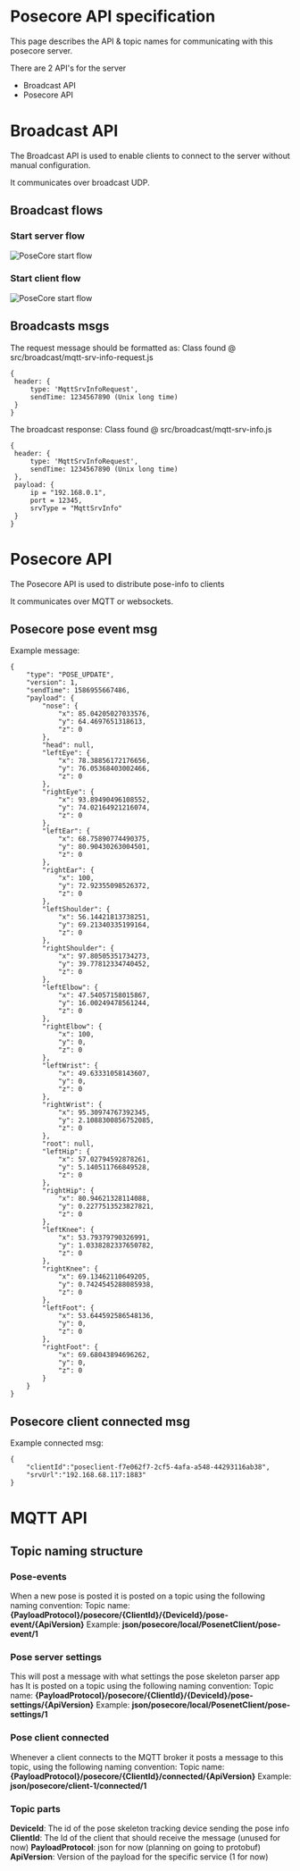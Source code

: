 # Posecore API specification
This page describes the API & topic names for communicating with this posecore server.

There are 2 API's for the server
- Broadcast API
- Posecore API

# Broadcast API
The Broadcast API is used to enable clients to connect to the server without manual configuration.

It communicates over broadcast UDP.

## Broadcast flows
### Start server flow
![PoseCore start flow](http://www.plantuml.com/plantuml/png/PL3BJWCn3BplLunwvmTwG9LM7950z0VIx5IDMEB8TdV5tvC7eWTyI69d9ZEJatbGlt-jA6ACeko3wohxDA5MY2wAmzse1mH3E_IBKc4ffXAoup2lYNKFfNHGxEr_s9iOPr7YPMLqbGoZRhyl5rgNx19uUcu37F7H_E2FEGXDQSAeZglm8Ng4CI-ug8Gb1dCehKWsOaz-W-c642FDaF9LHiJLuJSgaQmsoh1y8-GMFMryX1arseU_MN9cTBZWzVryxWgYs7anYPySn6ffcavrhJ_z0m00)

### Start client flow
![PoseCore start flow](http://www.plantuml.com/plantuml/png/PP71QiCm38RlUOgVtlS2FOn2s76miRw0wgYhcMiPIqtOsq_Lp7Qe3Y5A_l_x33weKRVRjQ29SYgPgyMdSv5jck13oQHZTrFkEv3Y_X8_ciTooesgOJT75THQX7v9Zx4tjypI6I-5atMfSDewo8qrbA70q_EWO8yFSmZIdoDIO_MS5-yXhWjENHPAf8QhVaQCYi4kxCwildIcvHjKGSdooiC_OOoZ_irxw63I4ipEsgGgOyjsWVRLAObLaUjP1kFnOBFKoibWWjVtup5wqh7nIILziKNHHTDqyATVnWy0)

## Broadcasts msgs
The request message should be formatted as:
Class found @ src/broadcast/mqtt-srv-info-request.js
```
{
 header: {
     type: 'MqttSrvInfoRequest',
     sendTime: 1234567890 (Unix long time)
 }
}
```

The broadcast response:
Class found @ src/broadcast/mqtt-srv-info.js
```
{
 header: {
     type: 'MqttSrvInfoRequest',
     sendTime: 1234567890 (Unix long time)
 },
 payload: {
     ip = "192.168.0.1",
     port = 12345,
     srvType = "MqttSrvInfo"
 }
}
```

# Posecore API
The Posecore API is used to distribute pose-info to clients

It communicates over MQTT or websockets.


## Posecore pose event msg
Example message:

```
{
    "type": "POSE_UPDATE",
    "version": 1,
    "sendTime": 1586955667486,
    "payload": {
        "nose": {
            "x": 85.04205027033576,
            "y": 64.4697651318613,
            "z": 0
        },
        "head": null,
        "leftEye": {
            "x": 78.38856172176656,
            "y": 76.05368403002466,
            "z": 0
        },
        "rightEye": {
            "x": 93.89490496108552,
            "y": 74.02164921216074,
            "z": 0
        },
        "leftEar": {
            "x": 68.75890774490375,
            "y": 80.90430263004501,
            "z": 0
        },
        "rightEar": {
            "x": 100,
            "y": 72.92355098526372,
            "z": 0
        },
        "leftShoulder": {
            "x": 56.14421813738251,
            "y": 69.21340335199164,
            "z": 0
        },
        "rightShoulder": {
            "x": 97.80505351734273,
            "y": 39.77812334740452,
            "z": 0
        },
        "leftElbow": {
            "x": 47.54057158015867,
            "y": 16.00249478561244,
            "z": 0
        },
        "rightElbow": {
            "x": 100,
            "y": 0,
            "z": 0
        },
        "leftWrist": {
            "x": 49.63331058143607,
            "y": 0,
            "z": 0
        },
        "rightWrist": {
            "x": 95.30974767392345,
            "y": 2.1088300856752085,
            "z": 0
        },
        "root": null,
        "leftHip": {
            "x": 57.02794592878261,
            "y": 5.140511766849528,
            "z": 0
        },
        "rightHip": {
            "x": 80.94621328114088,
            "y": 0.2277513523827821,
            "z": 0
        },
        "leftKnee": {
            "x": 53.79379790326991,
            "y": 1.0338282337650782,
            "z": 0
        },
        "rightKnee": {
            "x": 69.13462110649205,
            "y": 0.7424545288085938,
            "z": 0
        },
        "leftFoot": {
            "x": 53.644592586548136,
            "y": 0,
            "z": 0
        },
        "rightFoot": {
            "x": 69.68043894696262,
            "y": 0,
            "z": 0
        }
    }
}
```

## Posecore client connected msg
Example connected msg:
```
{
    "clientId":"poseclient-f7e062f7-2cf5-4afa-a548-44293116ab38",
    "srvUrl":"192.168.68.117:1883"
}
```

# MQTT API

## Topic naming structure

### Pose-events
When a new pose is posted it is posted on a topic using the following naming convention:
Topic name: **{PayloadProtocol}/posecore/{ClientId}/{DeviceId}/pose-event/{ApiVersion}**
Example: **json/posecore/local/PosenetClient/pose-event/1**

### Pose server settings
This will post a message with what settings the pose skeleton parser app has
It is posted on a topic using the following naming convention:
Topic name: **{PayloadProtocol}/posecore/{ClientId}/{DeviceId}/pose-settings/{ApiVersion}**
Example: **json/posecore/local/PosenetClient/pose-settings/1**

### Pose client connected
Whenever a client connects to the MQTT broker it posts a message to this topic, using the following naming convention:
Topic name: **{PayloadProtocol}/posecore/{ClientId}/connected/{ApiVersion}**
Example: **json/posecore/client-1/connected/1**

### Topic parts
**DeviceId**: The id of the pose skeleton tracking device sending the pose info
**ClientId**: The Id of the client that should receive the message (unused for now)
**PayloadProtocol**: json for now (planning on going to protobuf)
**ApiVersion**: Version of the payload for the specific service (1 for now)
